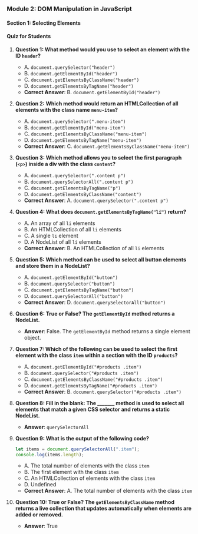 ### Module 2: DOM Manipulation in JavaScript

#### Section 1: Selecting Elements

#### Quiz for Students

1. **Question 1: What method would you use to select an element with the ID `header`?**
   - A. `document.querySelector("header")`
   - B. `document.getElementById("header")`
   - C. `document.getElementsByClassName("header")`
   - D. `document.getElementsByTagName("header")`
   - **Correct Answer**: B. `document.getElementById("header")`

2. **Question 2: Which method would return an HTMLCollection of all elements with the class name `menu-item`?**
   - A. `document.querySelector(".menu-item")`
   - B. `document.getElementById("menu-item")`
   - C. `document.getElementsByClassName("menu-item")`
   - D. `document.getElementsByTagName("menu-item")`
   - **Correct Answer**: C. `document.getElementsByClassName("menu-item")`

3. **Question 3: Which method allows you to select the first paragraph (`<p>`) inside a div with the class `content`?**
   - A. `document.querySelector(".content p")`
   - B. `document.querySelectorAll(".content p")`
   - C. `document.getElementsByTagName("p")`
   - D. `document.getElementsByClassName("content")`
   - **Correct Answer**: A. `document.querySelector(".content p")`

4. **Question 4: What does `document.getElementsByTagName("li")` return?**
   - A. An array of all `li` elements
   - B. An HTMLCollection of all `li` elements
   - C. A single `li` element
   - D. A NodeList of all `li` elements
   - **Correct Answer**: B. An HTMLCollection of all `li` elements

5. **Question 5: Which method can be used to select all button elements and store them in a NodeList?**
   - A. `document.getElementById("button")`
   - B. `document.querySelector("button")`
   - C. `document.getElementsByTagName("button")`
   - D. `document.querySelectorAll("button")`
   - **Correct Answer**: D. `document.querySelectorAll("button")`

6. **Question 6: True or False? The `getElementById` method returns a NodeList.**
   - **Answer**: False. The `getElementById` method returns a single element object.

7. **Question 7: Which of the following can be used to select the first element with the class `item` within a section with the ID `products`?**
   - A. `document.getElementById("#products .item")`
   - B. `document.querySelector("#products .item")`
   - C. `document.getElementsByClassName("#products .item")`
   - D. `document.getElementsByTagName("#products .item")`
   - **Correct Answer**: B. `document.querySelector("#products .item")`

8. **Question 8: Fill in the blank: The _______ method is used to select all elements that match a given CSS selector and returns a static NodeList.**
   - **Answer**: `querySelectorAll`

9. **Question 9: What is the output of the following code?**
   ```javascript
   let items = document.querySelectorAll(".item");
   console.log(items.length);
   ```
   - A. The total number of elements with the class `item`
   - B. The first element with the class `item`
   - C. An HTMLCollection of elements with the class `item`
   - D. Undefined
   - **Correct Answer**: A. The total number of elements with the class `item`

10. **Question 10: True or False? The `getElementsByClassName` method returns a live collection that updates automatically when elements are added or removed.**
    - **Answer**: True

